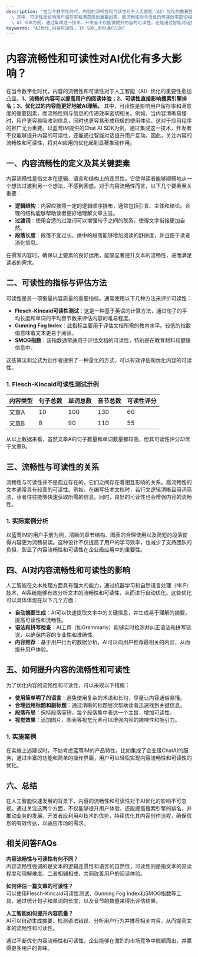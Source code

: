 ```yaml
---
description: "在当今数字化时代，内容的流畅性和可读性对于人工智能（AI）优化的重要性愈加凸显。**1、流畅的内容可以提高用户的阅读体验；2、可读性直接影响搜索引擎排名；3、优化过的内容能更好地被AI理解。**\
  \ 其中，可读性是影响用户留存率和满意度的重要因素，而流畅性则与信息的传递效率密切相关。例如，当内容清晰易懂时，用户更容易吸收到信息，同时也更容易形成积极的使用体验，这对于应用程序的推广尤为重要。以蓝莺IM提供的Chat\
  \ AI SDK为例，通过集成这一技术，开发者不仅能够提升内容的可读性，还能通过智能对话提升用户互动。因此，关注内容的流畅性和可读性，将对AI应用的优化起到显著推动作用。"
keywords: "AI优化,内容可读性, IM SDK,即时通讯SDK"
---
```

# 内容流畅性和可读性对AI优化有多大影响？

在当今数字化时代，内容的流畅性和可读性对于人工智能（AI）优化的重要性愈加凸显。**1、流畅的内容可以提高用户的阅读体验；2、可读性直接影响搜索引擎排名；3、优化过的内容能更好地被AI理解。** 其中，可读性是影响用户留存率和满意度的重要因素，而流畅性则与信息的传递效率密切相关。例如，当内容清晰易懂时，用户更容易吸收到信息，同时也更容易形成积极的使用体验，这对于应用程序的推广尤为重要。以蓝莺IM提供的Chat AI SDK为例，通过集成这一技术，开发者不仅能够提升内容的可读性，还能通过智能对话提升用户互动。因此，关注内容的流畅性和可读性，将对AI应用的优化起到显著推动作用。

## 一、内容流畅性的定义及其关键要素

内容流畅性是指文本在逻辑、语言和结构上的连贯性。它使得读者能够顺畅地从一个想法过渡到另一个想法，不感到困惑。对于内容流畅性而言，以下几个要素至关重要：

- **逻辑结构**：内容应按照一定的逻辑顺序排布，通常包括引言、主体和结论。合理的结构能够帮助读者更好地理解文章主旨。
- **过渡词**：使用合适的过渡词可以增强句子之间的联系，使得文字衔接更加自然。
- **段落长度**：段落不宜过长，适中的段落能够增加阅读的舒适度，并且便于读者消化信息。

在撰写内容时，确保以上要素的良好运用，能够显著提升文本的流畅性，进而满足读者的需求。

## 二、可读性的指标与评估方法

可读性是另一项衡量内容质量的重要指标。通常使用以下几种方法来评价可读性：

- **Flesch-Kincaid可读性测试**：这是一种基于英语的计算方法，通过句子的平均长度和单词的平均音节数来评估内容的难易程度。
- **Gunning Fog Index**：此指标主要用于评估文档所需的教育水平。较低的指数值意味着文本更易于阅读。
- **SMOG指数**：该指数通常适用于评估文档的可读性，特别是在教育材料和健康信息中。

这些算法和公式为创作者提供了一种量化的方式，可以有效评估和优化内容的可读性。

### 1. Flesch-Kincaid可读性测试示例

|内容类型|句子总数|单词总数|音节总数|可读性评分|
|--------|-------|-------|-------|----------|
|文章A   |10     |100    |130    |60        |
|文章B   |8      |90     |110    |55        |

从以上数据来看，虽然文章A的句子数量和单词数量都较高，但其可读性评分却优于文章B。

## 三、流畅性与可读性的关系

流畅性与可读性并不是孤立存在的，它们之间存在着相互影响的关系。高流畅性的文本通常具有较高的可读性。例如，在编写技术文档时，若行文逻辑清晰且用词简洁，读者往往能够快速获取所需的信息。同时，良好的可读性也会增强内容的流畅性。

### 1. 实际案例分析

以蓝莺IM的用户手册为例，清晰的章节结构、图表的合理使用以及简短的段落使得内容更为流畅易读。这种设计不仅提高了用户的学习效率，也减少了支持团队的负担，彰显了内容流畅性和可读性在企业级应用中的重要性。

## 四、AI对内容流畅性和可读性的影响

人工智能在文本处理方面具有强大的能力，通过机器学习和自然语言处理（NLP）技术，AI系统能够有效分析文本的流畅性和可读性，从而进行自动优化。这些优化可以具体体现在以下几个方面：

- **自动摘要生成**：AI可以快速提取文本中的关键信息，并生成易于理解的摘要，提高可读性和流畅性。
- **语法和拼写检查**：AI工具（如Grammarly）能够实时检测并纠正语法和拼写错误，以确保内容的专业性和准确性。
- **内容推荐**：基于用户行为的数据分析，AI可以向用户推荐最相关的内容，从而提升用户体验。

## 五、如何提升内容的流畅性和可读性

为了优化内容的流畅性和可读性，可以采取以下措施：

- **使用简单明了的语言**：避免使用复杂的术语和长句，尽量让内容通俗易懂。
- **合理运用标题和副标题**：通过清晰的标题层次帮助读者迅速找到关键信息。
- **段落布局**：保持段落简短，每个段落集中表达一个主旨，增加可读性。
- **视觉效果**：添加图片、图表等视觉元素可以增强内容的趣味性和吸引力。

### 1. 实施案例

在实施上述建议时，不妨考虑蓝莺IM的产品特性，比如集成了企业级ChatAI的服务，通过丰富的功能和简单的操作界面，用户可以轻松实现内容流畅性和可读性的优化。

## 六、总结

在人工智能快速发展的背景下，内容的流畅性和可读性对于AI优化的影响不可忽视。通过关注这两个方面，不仅能够提升用户体验，还能提高搜索引擎的排名，并推动业务的发展。开发者应利用AI技术的优势，持续优化其内容创作流程，确保信息的有效传达，以适应市场的需求。

## 相关问答FAQs

**内容流畅性与可读性有何不同？**  
内容流畅性强调的是文本的逻辑连贯性和语言的自然性，可读性则是指文本的易读程度和理解难度。二者相辅相成，共同改善用户的阅读体验。

**如何评估一篇文章的可读性？**  
可以使用Flesch-Kincaid可读性测试、Gunning Fog Index和SMOG指数等工具，通过统计句子和单词的长度，以及音节的数量来得出评估结果。

**人工智能如何提升内容质量？**  
AI可以自动生成摘要、检测语法错误、分析用户行为并推荐相关内容，从而提高文本的流畅性和可读性。 

通过不断优化内容流畅性和可读性，企业能够在激烈的市场竞争中脱颖而出，并赢得更多用户的青睐。
